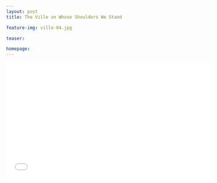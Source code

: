 ```yaml
---
layout: post
title: The Ville on Whose Shoulders We Stand

feature-img: ville-04.jpg

teaser:

homepage:
---
```


<iframe width="560" height="315" src="//www.youtube.com/embed/fo44GL6QC_M?rel=0" frameborder="0" allowfullscreen></iframe>
